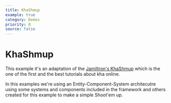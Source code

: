 ```yaml
---
title: KhaShmup
example: true
category: Demos
priority: 0
source: false
---
```


KhaShmup
====

This example it's an adaptation of the [Jamiltron's KhaShmup](https://github.com/jamiltron/KhaShmup/tree/master) which is the one of the first and the best tutorials about kha online.

In this examples we're using an Entity-Component-System architecutre using some systems and components included in the framework and others created for this example to make a simple Shoot'em up.